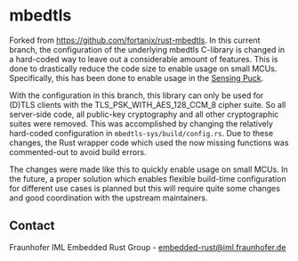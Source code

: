 # mbedtls

Forked from https://github.com/fortanix/rust-mbedtls. In this current branch, the configuration of
the underlying mbedtls C-library is changed in a hard-coded way to leave out a considerable amount
of features. This is done to drastically reduce the code size to enable usage on small MCUs.
Specifically, this has been done to enable usage in the
[Sensing Puck](https://www.silicon-economy.com/en/project/sensing-puck-en/).

With the configuration in this branch, this library can only be used for (D)TLS clients with the
TLS_PSK_WITH_AES_128_CCM_8 cipher suite. So all server-side code, all public-key cryptography and
all other cryptographic suites were removed. This was accomplished by changing the relatively
hard-coded configuration in `mbedtls-sys/build/config.rs`. Due to these changes, the Rust wrapper
code which used the now missing functions was commented-out to avoid build errors.

The changes were made like this to quickly enable usage on small MCUs. In the future, a proper
solution which enables flexible build-time configuration for different use cases is planned but this
will require quite some changes and good coordination with the upstream maintainers.

## Contact

Fraunhofer IML Embedded Rust Group - <embedded-rust@iml.fraunhofer.de>
